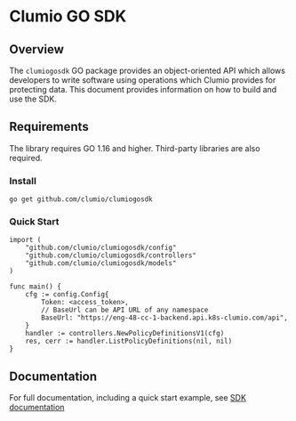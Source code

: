 # Clumio GO SDK

## Overview

The `clumiogosdk` GO package provides an object-oriented API which allows developers to
write software using operations which Clumio provides for protecting data. This document provides
information on how to build and use the SDK.

## Requirements

The library requires GO 1.16 and higher. Third-party libraries are also required.

### Install
```
go get github.com/clumio/clumiogosdk
```

### Quick Start
```
import (
	"github.com/clumio/clumiogosdk/config"
	"github.com/clumio/clumiogosdk/controllers"
	"github.com/clumio/clumiogosdk/models"
)

func main() {
	cfg := config.Config{
		Token: <access_token>,
		// BaseUrl can be API URL of any namespace
		BaseUrl: "https://eng-48-cc-1-backend.api.k8s-clumio.com/api",
	}
	handler := controllers.NewPolicyDefinitionsV1(cfg)
	res, cerr := handler.ListPolicyDefinitions(nil, nil)
}
```

## Documentation
For full documentation, including a quick start example, see [SDK documentation](https://probable-telegram-b0cf4eee.pages.github.io)
